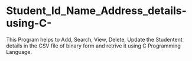 # Student_Id_Name_Address_details-using-C-
This Program helps to Add, Search, View, Delete, Update the Studentent details in the CSV file of binary form  and retrive it using C Programming Language.
